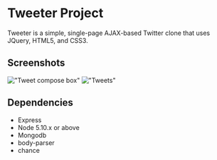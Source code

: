 # Tweeter Project

Tweeter is a simple, single-page AJAX-based Twitter clone that uses JQuery, HTML5, and CSS3.


## Screenshots

!["Tweet compose box"]()
!["Tweets"]()


## Dependencies

- Express
- Node 5.10.x or above
- Mongodb
- body-parser
- chance

